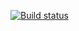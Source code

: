[![Build status](https://ci.appveyor.com/api/projects/status/g3gpwblijj7to8us?svg=true)](https://ci.appveyor.com/project/greengoga/api-ci)
